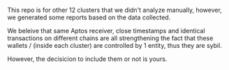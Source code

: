 This repo is for other 12 clusters that we didn't analyze manually, however, we generated some reports based on the data collected.

We beleive that same Aptos receiver, close timestamps and identical transactions on different chains are all strengthening the fact that these wallets /
(inside each cluster) are controlled by 1 entity, thus they are sybil. 

However, the decisicion to include them or not is yours.
